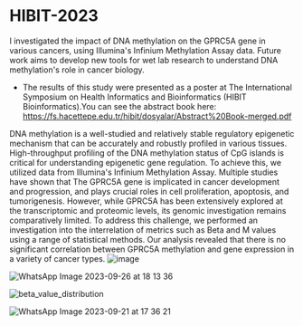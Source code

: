 # HIBIT-2023

I investigated the impact of DNA methylation on the GPRC5A gene in various cancers, using Illumina's Infinium Methylation Assay data. Future work aims to develop new tools for wet lab research to understand DNA methylation's role in cancer biology.

- The results of this study were presented as a poster at The International Symposium on Health Informatics and Bioinformatics (HIBIT Bioinformatics).You can see the abstract book here: https://fs.hacettepe.edu.tr/hibit/dosyalar/Abstract%20Book-merged.pdf


DNA methylation is a well-studied and relatively stable regulatory epigenetic mechanism that can be accurately and robustly profiled in various tissues. High-throughput profiling of the DNA methylation status of CpG islands is critical for understanding epigenetic gene regulation. To achieve this, we utilized data from Illumina's Infinium Methylation Assay. Multiple studies have shown that The GPRC5A gene is implicated in cancer development and progression, and plays crucial roles in cell proliferation, apoptosis, and tumorigenesis. However, while GPRC5A has been extensively explored at the transcriptomic and proteomic levels, its genomic investigation remains comparatively limited. To address this challenge, we performed an investigation into the interrelation of metrics such as Beta and M values using a range of statistical methods. Our analysis revealed that there is no significant correlation between GPRC5A methylation and gene expression in a variety of cancer types. 
![image](https://github.com/melikeguler99/H-B-T-23/assets/121449569/cbef241a-bfe9-4f74-8691-7a9dd1893379)


![WhatsApp Image 2023-09-26 at 18 13 36](https://github.com/melikeguler99/H-B-T-23/assets/121449569/e0da88ba-e464-4a3b-81d7-3de429c77aa8)

![beta_value_distribution](https://github.com/melikeguler99/H-B-T-23/assets/121449569/2a5e22ea-3dd0-433f-8fdb-2cd8dd4944c3)

![WhatsApp Image 2023-09-21 at 17 36 21](https://github.com/melikeguler99/H-B-T-23/assets/121449569/35a4e52b-e405-46ab-b08c-65677582236c)

